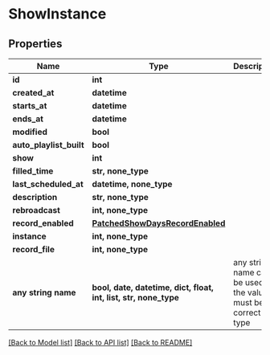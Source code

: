 # ShowInstance


## Properties
Name | Type | Description | Notes
------------ | ------------- | ------------- | -------------
**id** | **int** |  | [readonly] 
**created_at** | **datetime** |  | 
**starts_at** | **datetime** |  | 
**ends_at** | **datetime** |  | 
**modified** | **bool** |  | 
**auto_playlist_built** | **bool** |  | 
**show** | **int** |  | 
**filled_time** | **str, none_type** |  | [optional] 
**last_scheduled_at** | **datetime, none_type** |  | [optional] 
**description** | **str, none_type** |  | [optional] 
**rebroadcast** | **int, none_type** |  | [optional] 
**record_enabled** | [**PatchedShowDaysRecordEnabled**](PatchedShowDaysRecordEnabled.md) |  | [optional] 
**instance** | **int, none_type** |  | [optional] 
**record_file** | **int, none_type** |  | [optional] 
**any string name** | **bool, date, datetime, dict, float, int, list, str, none_type** | any string name can be used but the value must be the correct type | [optional]

[[Back to Model list]](../README.md#documentation-for-models) [[Back to API list]](../README.md#documentation-for-api-endpoints) [[Back to README]](../README.md)


